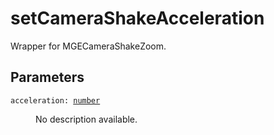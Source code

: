 # setCameraShakeAcceleration

Wrapper for MGECameraShakeZoom.

## Parameters

<dl class="describe">
<dt><code class="descname">acceleration: <a href="https://mwse.readthedocs.io/en/latest/lua/type/number.html">number</a></code></dt>
<dd>

No description available.

</dd>
</dl>
